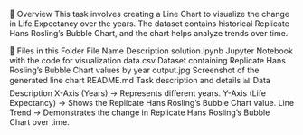 📌 Overview
This task involves creating a Line Chart to visualize the change in Life Expectancy over the years. The dataset contains historical Replicate Hans Rosling’s Bubble Chart, and the chart helps analyze trends over time.

📂 Files in this Folder
File Name	Description
solution.ipynb	Jupyter Notebook with the code for visualization
data.csv	Dataset containing Replicate Hans Rosling’s Bubble Chart values by year
output.jpg	Screenshot of the generated line chart
README.md	Task description and details
📊 Data Description
X-Axis (Years) → Represents different years.
Y-Axis (Life Expectancy) → Shows the Replicate Hans Rosling’s Bubble Chart value.
Line Trend → Demonstrates the change in Replicate Hans Rosling’s Bubble Chart over time.
